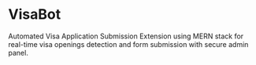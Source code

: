 # VisaBot
Automated Visa Application Submission Extension using MERN stack for real-time visa openings detection and form submission with secure admin panel.
